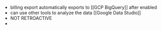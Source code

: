 - billing export automatically exports to [[GCP BigQuery]] after enabled
- can use other tools to analyze the data [[Google Data Studio]]
- NOT RETROACTIVE
-